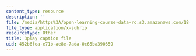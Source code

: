 ```yaml
---
content_type: resource
description: ''
file: /media/https%3A/open-learning-course-data-rc.s3.amazonaws.com/18-06sc-linear-algebra-fall-2011/452b6feae71bae8e7ada0c65ba390359_HEQuN0QELSQ.srt
file_type: application/x-subrip
resourcetype: Other
title: 3play caption file
uid: 452b6fea-e71b-ae8e-7ada-0c65ba390359
---
```


